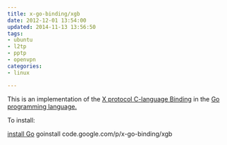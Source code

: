```yaml
---
title: x-go-binding/xgb
date: 2012-12-01 13:54:00
updated: 2014-11-13 13:56:50
tags: 
- ubuntu
- l2tp
- pptp
- openvpn
categories: 
- linux

---
```

This is an implementation of the [X protocol C-language Binding](http://xcb.freedesktop.org/) in the [Go programming language.](http://golang.org/)


<!--more-->
To install:

[install Go](http://golang.org/doc/install.html)
goinstall code.google.com/p/x-go-binding/xgb